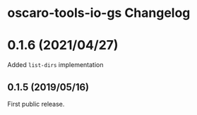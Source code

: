 # oscaro-tools-io-gs Changelog

# 0.1.6 (2021/04/27)

Added `list-dirs` implementation

## 0.1.5 (2019/05/16)

First public release.
